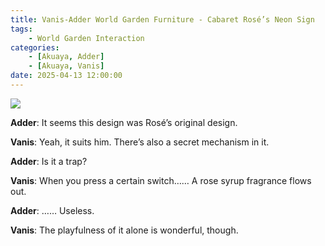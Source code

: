 ```yaml
---
title: Vanis-Adder World Garden Furniture - Cabaret Rosé’s Neon Sign
tags: 
    - World Garden Interaction
categories: 
    - [Akuaya, Adder]
    - [Akuaya, Vanis]
date: 2025-04-13 12:00:00
---
```

<img src="/images/Akuaya/WorldGarden/ljrbfjkw.png">

<!-- more -->
**Adder**: It seems this design was Rosé’s original design.

**Vanis**: Yeah, it suits him. There’s also a secret mechanism in it.

**Adder**: Is it a trap?

**Vanis**: When you press a certain switch…… A rose syrup fragrance flows out.

**Adder**: …… Useless.

**Vanis**: The playfulness of it alone is wonderful, though.